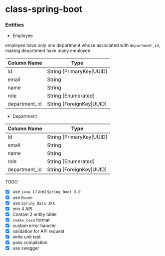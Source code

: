 # class-spring-boot

### Entities

- Employee

employee have only one department whose associated with `department_id`, making department have many employee

| Column Name   | Type                      |
|---------------|---------------------------|
| id            | String [PrimaryKey\|UUID] |
| email         | String                    |
| name          | String                    |
| role          | String [Enumerated]       |
| department_id | String [ForeignKey\|UUID] |

- Department

| Column Name   | Type                      |
|---------------|---------------------------|
| id            | String [PrimaryKey\|UUID] |
| email         | String                    |
| name          | String                    |
| role          | String [Enumerated]       |
| department_id | String [ForeignKey\|UUID] |

TODO
- [X] use `java 17` and `Spring Boot 3.0`
- [X] use `Maven`
- [X] use `Spring Data JPA`
- [X] min 4 API
- [X] Contain 2 entity table
- [X] `snake_case` format
- [X] custom error handler
- [X] validation for API request
- [X] write unit test
- [X] pass compilation
- [X] use swagger
